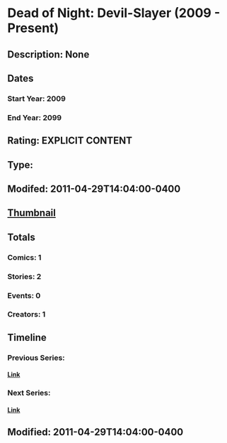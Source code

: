 # Dead of Night: Devil-Slayer (2009 - Present)
## Description: None
## Dates
### Start Year: 2009
### End Year: 2099
## Rating: EXPLICIT CONTENT
## Type: 
## Modifed: 2011-04-29T14:04:00-0400
## [Thumbnail](http://i.annihil.us/u/prod/marvel/i/mg/2/60/4bb52b0065414.jpg)
## Totals
### Comics: 1
### Stories: 2
### Events: 0
### Creators: 1
## Timeline
### Previous Series: 
#### [Link]()
### Next Series: 
#### [Link]()
## Modified: 2011-04-29T14:04:00-0400